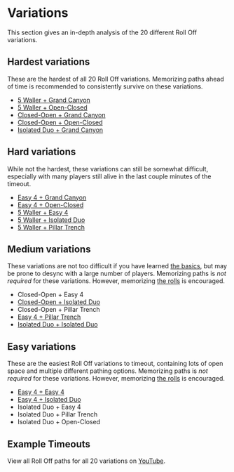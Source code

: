 # Variations

This section gives an in-depth analysis of the 20 different Roll Off variations.

## Hardest variations

These are the hardest of all 20 Roll Off variations. Memorizing paths ahead of time is recommended to consistently survive on these variations.

* [5 Waller + Grand Canyon](./5-waller-grand-canyon.md)
* [5 Waller + Open-Closed](./5-waller-open-closed.md)
* [Closed-Open + Grand Canyon](./closed-open-grand-canyon.md)
* [Closed-Open + Open-Closed](./closed-open-open-closed.md)
* [Isolated Duo + Grand Canyon](./isolated-duo-grand-canyon.md)

## Hard variations

While not the hardest, these variations can still be somewhat difficult, especially with many players still alive in the last couple minutes of the timeout.

* [Easy 4 + Grand Canyon](./easy-4-grand-canyon.md)
* [Easy 4 + Open-Closed](./easy-4-open-closed.md)
* [5 Waller + Easy 4](./5-waller-easy-4.md)
* [5 Waller + Isolated Duo](./5-waller-isolated-duo.md)
* [5 Waller + Pillar Trench](./5-waller-pillar-trench.md)

## Medium variations

These variations are not too difficult if you have learned [the basics](../getting-started/index.md), but may be prone to desync with a large number of players. Memorizing paths is *not required* for these variations. However, memorizing [the rolls](../rolls/index.md) is encouraged.

* Closed-Open + Easy 4
* [Closed-Open + Isolated Duo](./closed-open-isolated-duo.md)
* Closed-Open + Pillar Trench
* [Easy 4 + Pillar Trench](./easy-4-pillar-trench.md)
* [Isolated Duo + Isolated Duo](./isolated-duo-isolated-duo.md)

## Easy variations

These are the easiest Roll Off variations to timeout, containing lots of open space and multiple different pathing options. Memorizing paths is *not required* for these variations. However, memorizing [the rolls](../rolls/index.md) is encouraged.

* [Easy 4 + Easy 4](./easy-4-easy-4.md)
* [Easy 4 + Isolated Duo](./easy-4-isolated-duo.md)
* Isolated Duo + Easy 4
* Isolated Duo + Pillar Trench
* Isolated Duo + Open-Closed

## Example Timeouts

View all Roll Off paths for all 20 variations on [YouTube](https://www.youtube.com/playlist?list=PLG_QNSp9ZgJLWYSNl4vY26VJCZeOQHO1F).

